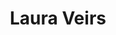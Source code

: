 ---
title: "Laura Veirs"
summary: "American singer-songwriter based in Portland, Oregon. Laura Veirs was born in 1973 in Colorado Springs, Colorado. Attending college in Minnesota, she studied geology and Mandarin Chinese. At that time, she joined an all-girl punk band called \"Rair Kx!\" before moving towards older country and folk. She put out her own self-titled album Laura Veirs, recorded live and featuring just her and guitar, in 1999. She has since made several records with producer ."
image: "laura-veirs.jpg"
apple_music_artist_url: "https://music.apple.com/gb/artist/laura-veirs/6417520"
wikipedia_url: "https://en.wikipedia.org/wiki/Laura_Veirs"
---
